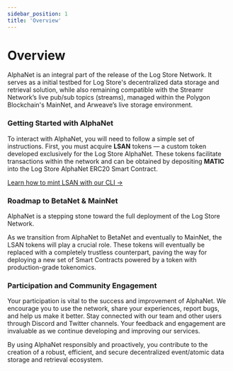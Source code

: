 ```yaml
---
sidebar_position: 1
title: 'Overview'
---
```


# Overview

AlphaNet is an integral part of the release of the Log Store Network. It serves as a initial testbed for Log Store's decentralized data storage and retrieval solution, while also remaining compatible with the Streamr Network’s live pub/sub topics (streams), managed within the Polygon Blockchain's MainNet, and Arweave’s live storage environment.

### Getting Started with AlphaNet

To interact with AlphaNet, you will need to follow a simple set of instructions. First, you must acquire **LSAN** tokens — a custom token developed exclusively for the Log Store AlphaNet. These tokens facilitate transactions within the network and can be obtained by depositing **MATIC** into the Log Store AlphaNet ERC20 Smart Contract.

[Learn how to mint LSAN with our CLI →](../cli/getting-started.md)

### Roadmap to BetaNet & MainNet

AlphaNet is a stepping stone toward the full deployment of the Log Store Network.

As we transition from AlphaNet to BetaNet and eventually to MainNet, the LSAN tokens will play a crucial role. These tokens will eventually be replaced with a completely trustless counterpart, paving the way for deploying a new set of Smart Contracts powered by a token with production-grade tokenomics.

### Participation and Community Engagement

Your participation is vital to the success and improvement of AlphaNet. We encourage you to use the network, share your experiences, report bugs, and help us make it better. Stay connected with our team and other users through Discord and Twitter channels. Your feedback and engagement are invaluable as we continue developing and improving our services.

By using AlphaNet responsibly and proactively, you contribute to the creation of a robust, efficient, and secure decentralized event/atomic data storage and retrieval ecosystem.

